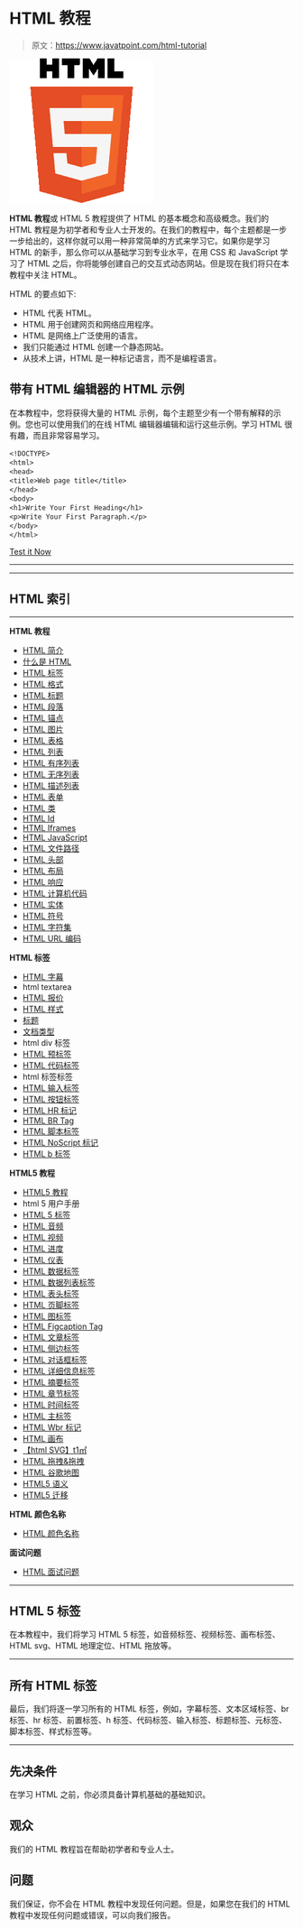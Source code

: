 # HTML 教程

> 原文：<https://www.javatpoint.com/html-tutorial>

![HTML tutorial](img/63142807418f4b07def6ddd5a2bbfad2.png)

**HTML 教程**或 HTML 5 教程提供了 HTML 的基本概念和高级概念。我们的 HTML 教程是为初学者和专业人士开发的。在我们的教程中，每个主题都是一步一步给出的，这样你就可以用一种非常简单的方式来学习它。如果你是学习 HTML 的新手，那么你可以从基础学习到专业水平，在用 CSS 和 JavaScript 学习了 HTML 之后，你将能够创建自己的交互式动态网站。但是现在我们将只在本教程中关注 HTML。

HTML 的要点如下:

*   HTML 代表 HTML。
*   HTML 用于创建网页和网络应用程序。
*   HTML 是网络上广泛使用的语言。
*   我们只能通过 HTML 创建一个静态网站。
*   从技术上讲，HTML 是一种标记语言，而不是编程语言。

## 带有 HTML 编辑器的 HTML 示例

在本教程中，您将获得大量的 HTML 示例，每个主题至少有一个带有解释的示例。您也可以使用我们的在线 HTML 编辑器编辑和运行这些示例。学习 HTML 很有趣，而且非常容易学习。

```
<!DOCTYPE>
<html>
<head>
<title>Web page title</title>
</head>
<body>
<h1>Write Your First Heading</h1>
<p>Write Your First Paragraph.</p>
</body>
</html>

```

[Test it Now](https://www.javatpoint.com/oprweb/test.jsp?filename=htmlhtml1)

* * *

* * *

## HTML 索引

* * *

**HTML 教程**

*   [HTML 简介](html-tutorial)
*   [什么是 HTML](what-is-html)
*   [HTML 标签](html-tags)
*   [HTML 格式](html-formatting)
*   [HTML 标题](html-heading)
*   [HTML 段落](html-paragraph)
*   [HTML 锚点](html-anchor)
*   [HTML 图片](html-image)
*   [HTML 表格](html-table)
*   [HTML 列表](html-lists)
*   [HTML 有序列表](html-ordered-list)
*   [HTML 无序列表](html-unordered-list)
*   [HTML 描述列表](html-description-list)
*   [HTML 表单](html-form)
*   [HTML 类](html-classes)
*   [HTML Id](html-id-attribute)
*   [HTML Iframes](html-iframes)
*   [HTML JavaScript](html-javascript)
*   [HTML 文件路径](html-file-path)
*   [HTML 头部](html-head)
*   [HTML 布局](html-layout)
*   [HTML 响应](html-responsive)
*   [HTML 计算机代码](html-computercode)
*   [HTML 实体](html-entities)
*   [HTML 符号](html-symbols)
*   [HTML 字符集](html-charset)
*   [HTML URL 编码](html-url-encode)

**HTML 标签**

*   [HTML 字幕](marquee-html)
*   html textarea
*   [HTML 报价](html-quotes)
*   [HTML 样式](html-style)
*   [标题](html-title)
*   [文档类型](doctype-html)
*   html div 标签
*   [HTML 预标签](html-pre-tag)
*   [HTML 代码标签](html-code-tag)
*   html 标签标签
*   [HTML 输入标签](html-input-tag)
*   [HTML 按钮标签](html-button-tag)
*   [HTML HR 标记](html-hr-tag)
*   [HTML BR Tag](html-br-tag)
*   [HTML 脚本标签](html-script-tag)
*   [HTML NoScript 标记](html-noscript-tag)
*   [HTML b 标签](html-bold-tag)

**HTML5 教程**

*   [HTML5 教程](html5-tutorial)
*   html 5 用户手册
*   [HTML 5 标签](html-5-tags)
*   [HTML 音频](html-audio)
*   [HTML 视频](html-video)
*   [HTML 进度](html-progress-tag)
*   [HTML 仪表](html-meter-tag)
*   [HTML 数据标签](html-data-tag)
*   [HTML 数据列表标签](html-datalist-tag)
*   [HTML 表头标签](html-header-tag)
*   [HTML 页脚标签](html-footer-tag)
*   [HTML 图标签](html-figure-tag)
*   [HTML Figcaption Tag](html-figcaption-tag)
*   [HTML 文章标签](html-article-tag)
*   [HTML 侧边标签](html-aside-tag)
*   [HTML 对话框标签](html-dialog-tag)
*   [HTML 详细信息标签](html-details-tag)
*   [HTML 摘要标签](html-summary-tag)
*   [HTML 章节标签](html-section-tag)
*   [HTML 时间标签](html-time-tag)
*   [HTML 主标签](html-main-tag)
*   [HTML Wbr 标记](html-wbr-tag)
*   [HTML 画布](html-canvas)
*   [【html SVG】t1㎡](html-svg)
*   [HTML 拖拽&拖拽](html-drag-and-drop)
*   [HTML 谷歌地图](html-google-maps)
*   [HTML5 语义](html5-semantics)
*   [HTML5 迁移](html5-migration)

**HTML 颜色名称**

*   [HTML 颜色名称](html-color-names)

**面试问题**

*   [HTML 面试问题](html-interview-questions)

* * *

## HTML 5 标签

在本教程中，我们将学习 HTML 5 标签，如音频标签、视频标签、画布标签、HTML svg、HTML 地理定位、HTML 拖放等。

* * *

## 所有 HTML 标签

最后，我们将逐一学习所有的 HTML 标签，例如，字幕标签、文本区域标签、br 标签、hr 标签、前置标签、h 标签、代码标签、输入标签、标题标签、元标签、脚本标签、样式标签等。

* * *

## 先决条件

在学习 HTML 之前，你必须具备计算机基础的基础知识。

## 观众

我们的 HTML 教程旨在帮助初学者和专业人士。

## 问题

我们保证，你不会在 HTML 教程中发现任何问题。但是，如果您在我们的 HTML 教程中发现任何问题或错误，可以向我们报告。